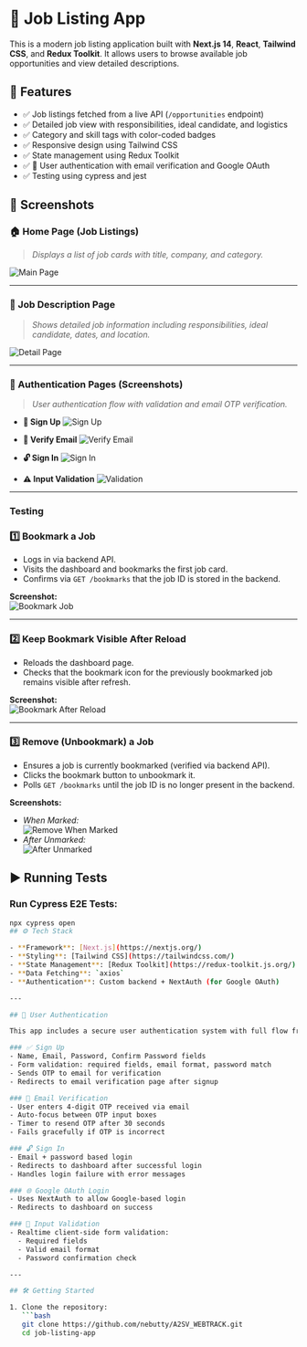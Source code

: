 # 🧭 Job Listing App

This is a modern job listing application built with **Next.js 14**, **React**, **Tailwind CSS**, and **Redux Toolkit**. It allows users to browse available job opportunities and view detailed descriptions.

## 🚀 Features

- ✅ Job listings fetched from a live API (`/opportunities` endpoint)
- ✅ Detailed job view with responsibilities, ideal candidate, and logistics
- ✅ Category and skill tags with color-coded badges
- ✅ Responsive design using Tailwind CSS
- ✅ State management using Redux Toolkit
- ✅ 🔐 User authentication with email verification and Google OAuth
- ✅ Testing using cypress and jest

## 📸 Screenshots

### 🏠 Home Page (Job Listings)
> _Displays a list of job cards with title, company, and category._

![Main Page](./screenshots/main-page.png)

---

### 📄 Job Description Page
> _Shows detailed job information including responsibilities, ideal candidate, dates, and location._

![Detail Page](./screenshots/detail-page.png)

---

### 🔐 Authentication Pages (Screenshots)
> _User authentication flow with validation and email OTP verification._

- **📝 Sign Up**
  ![Sign Up](./screenshots/signup.png)

- **📧 Verify Email**
  ![Verify Email](./screenshots/verify-email.png)

- **🔓 Sign In**
  ![Sign In](./screenshots/login.png)

- **⚠️ Input Validation**
  ![Validation](./screenshots/validation.png)

---
### Testing
### 1️⃣ **Bookmark a Job**
- Logs in via backend API.
- Visits the dashboard and bookmarks the first job card.
- Confirms via `GET /bookmarks` that the job ID is stored in the backend.

**Screenshot:**  
![Bookmark Job](./screenshots/test-bookmark.png)

---

### 2️⃣ **Keep Bookmark Visible After Reload**
- Reloads the dashboard page.
- Checks that the bookmark icon for the previously bookmarked job remains visible after refresh.

**Screenshot:**  
![Bookmark After Reload](./screenshots/bookmark-reload.png)

---

### 3️⃣ **Remove (Unbookmark) a Job**
- Ensures a job is currently bookmarked (verified via backend API).
- Clicks the bookmark button to unbookmark it.
- Polls `GET /bookmarks` until the job ID is no longer present in the backend.

**Screenshots:**
- _When Marked:_  
  ![Remove When Marked](./screenshots/remove-marked.png)
- _After Unmarked:_  
  ![After Unmarked](./screenshots/remove-unmarked.png)
## ▶️ Running Tests

### Run Cypress E2E Tests:
```bash
npx cypress open
## ⚙️ Tech Stack

- **Framework**: [Next.js](https://nextjs.org/)
- **Styling**: [Tailwind CSS](https://tailwindcss.com/)
- **State Management**: [Redux Toolkit](https://redux-toolkit.js.org/)
- **Data Fetching**: `axios`
- **Authentication**: Custom backend + NextAuth (for Google OAuth)

---

## 🔐 User Authentication

This app includes a secure user authentication system with full flow from registration to login.

### ✅ Sign Up
- Name, Email, Password, Confirm Password fields
- Form validation: required fields, email format, password match
- Sends OTP to email for verification
- Redirects to email verification page after signup

### 🔐 Email Verification
- User enters 4-digit OTP received via email
- Auto-focus between OTP input boxes
- Timer to resend OTP after 30 seconds
- Fails gracefully if OTP is incorrect

### 🔓 Sign In
- Email + password based login
- Redirects to dashboard after successful login
- Handles login failure with error messages

### 🌐 Google OAuth Login
- Uses NextAuth to allow Google-based login
- Redirects to dashboard on success

### 🚨 Input Validation
- Realtime client-side form validation:
  - Required fields
  - Valid email format
  - Password confirmation check

---

## 🛠️ Getting Started

1. Clone the repository:
   ```bash
   git clone https://github.com/nebutty/A2SV_WEBTRACK.git
   cd job-listing-app
